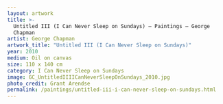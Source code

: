 ```yaml
---
layout: artwork
title: >-
  Untitled III (I Can Never Sleep on Sundays) — Paintings — George
  Chapman
artist: George Chapman
artwork_title: "Untitled III (I Can Never Sleep on Sundays)"
year: 2010
medium: Oil on canvas
size: 110 x 140 cm
category: I Can Never Sleep on Sundays
image: GC_UntitledIIIICanNeverSleepOnSundays_2010.jpg
photo_credit: Grant Arendse
permalink: /paintings/untitled-iii-i-can-never-sleep-on-sundays.html
---
```

